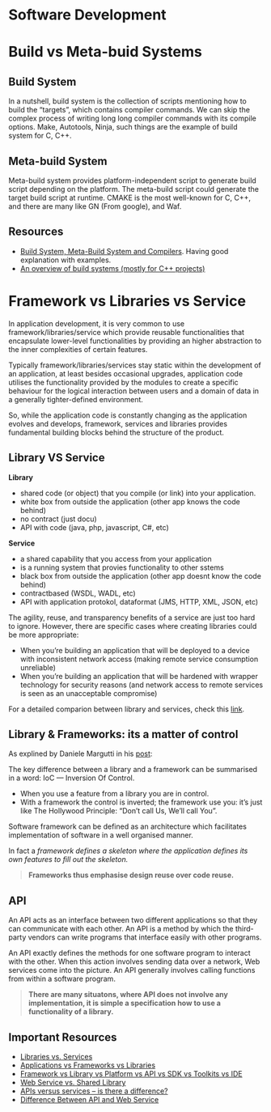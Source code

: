Software Development
===

# Build vs Meta-buid Systems

## Build System
In a nutshell, build system is the collection of scripts mentioning how to build the “targets”, which contains compiler commands. We can skip the complex process of writing long long compiler commands with its compile options. Make, Autotools, Ninja, such things are the example of build system for C, C++.

## Meta-build System
Meta-build system provides platform-independent script to generate build script depending on the platform. The meta-build script could generate the target build script at runtime. CMAKE is the most well-known for C, C++, and there are many like GN (From google), and Waf.

## Resources
- [Build System, Meta-Build System and Compilers](https://sinban04.github.io/build-system/). Having good explanation with examples.
- [An overview of build systems (mostly for C++ projects)](https://medium.com/@julienjorge/an-overview-of-build-systems-mostly-for-c-projects-ac9931494444)

# Framework vs Libraries vs Service

In application development, it is very common to use framework/libraries/service which provide reusable functionalities that encapsulate lower-level functionalities by providing an higher abstraction to the inner complexities of certain features.

Typically framework/libraries/services stay static within the development of an application, at least besides occasional upgrades, application code utilises the functionality provided by the modules to create a specific behaviour for the logical interaction between users and a domain of data in a generally tighter-defined environment.

So, while the application code is constantly changing as the application evolves and develops, framework, services and libraries provides fundamental building blocks behind the structure of the product.

## Library VS Service

**Library**

- shared code (or object) that you compile (or link) into your application. 
- white box from outside the application (other app knows the code behind)
- no contract (just docu)
- API with code (java, php, javascript, C#, etc)

**Service**
- a shared capability that you access from your application
- is a running system that provies functionality to other sstems
- black box from outside the application (other app doesnt know the code behind)
- contractbased (WSDL, WADL, etc)
- API with application protokol, dataformat (JMS, HTTP, XML, JSON, etc)

The agility, reuse, and transparency benefits of a service are just too hard to ignore. However, there are specific cases where creating libraries could be more appropriate:
- When you’re building an application that will be deployed to a device with inconsistent network access (making remote service consumption unreliable)
- When you’re building an application that will be hardened with wrapper technology for security reasons (and network access to remote services is seen as an unacceptable compromise)

For a detailed comparion between library and services, check this [link][lib-service].

## Library & Frameworks: its a matter of control

As explined by Daniele Margutti in his [post][lib-framewrok-iquii]:

The key difference between a library and a framework can be summarised in a word: IoC — Inversion Of Control.
- When you use a feature from a library you are in control.
- With a framework the control is inverted; the framework use you: it’s just like The Hollywood Principle: “Don’t call Us, We’ll call You”.

Software framework can be defined as an architecture which facilitates implementation of software in a well organised manner.

In fact a *framework defines a skeleton where the application defines its own features to fill out the skeleton.*

> **Frameworks thus emphasise design reuse over code reuse.**

## API

An API acts as an interface between two different applications so that they can communicate with each other. An API is a method by which the third-party vendors can write programs that interface easily with other programs.

An API exactly defines the methods for one software program to interact with the other. When this action involves sending data over a network, Web services come into the picture. An API generally involves calling functions from within a software program.

> **There are many situatons, where API does not involve any implementation, it is simple a specification how to use a functionality of a library.**


[lib-framewrok-iquii]: https://medium.com/iquii/applications-vs-frameworks-vs-libraries-c1f1a6122711

[lib-service]: https://blogs.gartner.com/eric-knipp/2013/03/20/libraries-vs-services/

## Important Resources
- [Libraries vs. Services][lib-service]
- [Applications vs Frameworks vs Libraries][lib-framewrok-iquii]
- [Framework vs Library vs Platform vs API vs SDK vs Toolkits vs IDE](https://medium.com/@programmerasi/difference-between-api-and-web-service-73c873573c9d)
- [Web Service vs. Shared Library
](https://stackoverflow.com/questions/1312825/web-service-vs-shared-library)
- [APIs versus services – is there a difference?](https://developer.ibm.com/technologies/api/articles/api-vs-services-whats-the-difference/)
- [Difference Between API and Web Service](https://medium.com/@programmerasi/difference-between-api-and-web-service-73c873573c9d)
